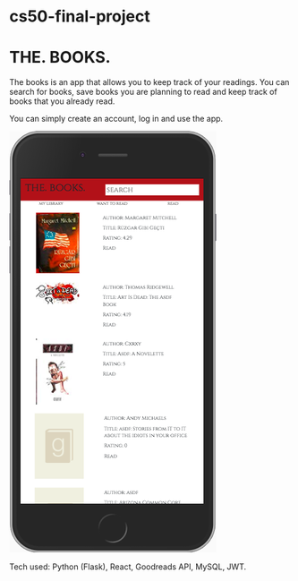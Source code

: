 # cs50-final-project

# THE. BOOKS.

The books is an app that allows you to keep track of your readings. You can search for books, save books you are planning to read and keep track of books that you already read.

You can simply create an account, log in and use the app.

<img src="/images/Screen Shot 2019-07-26 at 19.43.57.png"/>

Tech used: Python (Flask), React, Goodreads API, MySQL, JWT.

